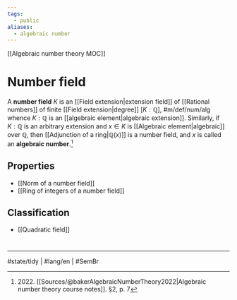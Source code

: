 ```yaml
---
tags:
  - public
aliases:
  - algebraic number
---
```

[[Algebraic number theory MOC]]
# Number field

A **number field** $K$ is an [[Field extension|extension field]] of [[Rational numbers]] of finite [[Field extension|degree]] $[K : \mathbb{Q}]$, #m/def/num/alg
whence $K : \mathbb{Q}$ is an [[algebraic element|algebraic extension]].
Similarly, if $K : \mathbb{Q}$ is an arbitrary extension and $x \in K$ is [[Algebraic element|algebraic]] over $\mathbb{Q}$,
then [[Adjunction of a ring|$\mathbb{Q}(x)$]] is a number field,
and $x$ is called an **algebraic number**.[^2022]

  [^2022]: 2022\. [[Sources/@bakerAlgebraicNumberTheory2022|Algebraic number theory course notes]]. §2, p. 7

## Properties

- [[Norm of a number field]]
- [[Ring of integers of a number field]]

## Classification

- [[Quadratic field]]

#
---
#state/tidy | #lang/en | #SemBr

